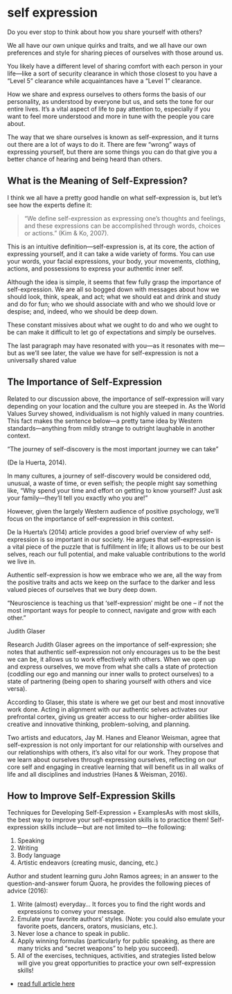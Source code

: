 # self expression

Do you ever stop to think about how you share yourself with others?

We all have our own unique quirks and traits, and we all have our own preferences and style for sharing pieces of ourselves with those around us.

You likely have a different level of sharing comfort with each person in your life—like a sort of security clearance in which those closest to you have a “Level 5” clearance while acquaintances have a “Level 1” clearance.

How we share and express ourselves to others forms the basis of our personality, as understood by everyone but us, and sets the tone for our entire lives. It’s a vital aspect of life to pay attention to, especially if you want to feel more understood and more in tune with the people you care about.

The way that we share ourselves is known as self-expression, and it turns out there are a lot of ways to do it. There are few “wrong” ways of expressing yourself, but there are some things you can do that give you a better chance of hearing and being heard than others.

## What is the Meaning of Self-Expression?

I think we all have a pretty good handle on what self-expression is, but let’s see how the experts define it:

> “We define self-expression as expressing one’s thoughts and feelings, and these expressions can be accomplished through words, choices or actions.” (Kim & Ko, 2007).

This is an intuitive definition—self-expression is, at its core, the action of expressing yourself, and it can take a wide variety of forms. You can use your words, your facial expressions, your body, your movements, clothing, actions, and possessions to express your authentic inner self.

Although the idea is simple, it seems that few fully grasp the importance of self-expression. We are all so bogged down with messages about how we should look, think, speak, and act; what we should eat and drink and study and do for fun; who we should associate with and who we should love or despise; and, indeed, who we should be deep down.

These constant missives about what we ought to do and who we ought to be can make it difficult to let go of expectations and simply be ourselves.

The last paragraph may have resonated with you—as it resonates with me—but as we’ll see later, the value we have for self-expression is not a universally shared value

## The Importance of Self-Expression

Related to our discussion above, the importance of self-expression will vary depending on your location and the culture you are steeped in. As the World Values Survey showed, individualism is not highly valued in many countries. This fact makes the sentence below—a pretty tame idea by Western standards—anything from mildly strange to outright laughable in another context.

“The journey of self-discovery is the most important journey we can take”

(De la Huerta, 2014).

In many cultures, a journey of self-discovery would be considered odd, unusual, a waste of time, or even selfish; the people might say something like, “Why spend your time and effort on getting to know yourself? Just ask your family—they’ll tell you exactly who you are!”

However, given the largely Western audience of positive psychology, we’ll focus on the importance of self-expression in this context.

De la Huerta’s (2014) article provides a good brief overview of why self-expression is so important in our society. He argues that self-expression is a vital piece of the puzzle that is fulfillment in life; it allows us to be our best selves, reach our full potential, and make valuable contributions to the world we live in.

Authentic self-expression is how we embrace who we are, all the way from the positive traits and acts we keep on the surface to the darker and less valued pieces of ourselves that we bury deep down.

“Neuroscience is teaching us that ‘self-expression’ might be one – if not the most important ways for people to connect, navigate and grow with each other.”

Judith Glaser

Research Judith Glaser agrees on the importance of self-expression; she notes that authentic self-expression not only encourages us to be the best we can be, it allows us to work effectively with others. When we open up and express ourselves, we move from what she calls a state of protection (coddling our ego and manning our inner walls to protect ourselves) to a state of partnering (being open to sharing yourself with others and vice versa).

According to Glaser, this state is where we get our best and most innovative work done. Acting in alignment with our authentic selves activates our prefrontal cortex, giving us greater access to our higher-order abilities like creative and innovative thinking, problem-solving, and planning.

Two artists and educators, Jay M. Hanes and Eleanor Weisman, agree that self-expression is not only important for our relationship with ourselves and our relationships with others, it’s also vital for our work. They propose that we learn about ourselves through expressing ourselves, reflecting on our core self and engaging in creative learning that will benefit us in all walks of life and all disciplines and industries (Hanes & Weisman, 2016).

## How to Improve Self-Expression Skills

Techniques for Developing Self-Expression + ExamplesAs with most skills, the best way to improve your self-expression skills is to practice them! Self-expression skills include—but are not limited to—the following:

1. Speaking
2. Writing
3. Body language
4. Artistic endeavors (creating music, dancing, etc.)
 
Author and student learning guru John Ramos agrees; in an answer to the question-and-answer forum Quora, he provides the following pieces of advice (2016):

1. Write (almost) everyday… It forces you to find the right words and expressions to convey your message.
2. Emulate your favorite authors’ styles. (Note: you could also emulate your favorite poets, dancers, orators, musicians, etc.).
3. Never lose a chance to speak in public.
4. Apply winning formulas (particularly for public speaking, as there are many tricks and “secret weapons” to help you succeed).
5. All of the exercises, techniques, activities, and strategies listed below will give you great opportunities to practice your own self-expression skills!

- [read full article here](https://positivepsychology.com/self-expression/)
